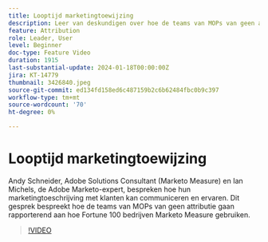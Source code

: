 ```yaml
---
title: Looptijd marketingtoewijzing
description: Leer van deskundigen over hoe de teams van MOPs van geen attributie het melden aan gaan hoe Fortune 100 bedrijven Marketo Measure gebruiken.
feature: Attribution
role: Leader, User
level: Beginner
doc-type: Feature Video
duration: 1915
last-substantial-update: 2024-01-18T00:00:00Z
jira: KT-14779
thumbnail: 3426840.jpeg
source-git-commit: ed134fd158ed6c487159b2c6b62484fbc0b9c397
workflow-type: tm+mt
source-wordcount: '70'
ht-degree: 0%

---
```



# Looptijd marketingtoewijzing

Andy Schneider, Adobe Solutions Consultant (Marketo Measure) en Ian Michels, de Adobe Marketo-expert, bespreken hoe hun marketingtoeschrijving met klanten kan communiceren en ervaren. Dit gesprek bespreekt hoe de teams van MOPs van geen attributie gaan rapporterend aan hoe Fortune 100 bedrijven Marketo Measure gebruiken.

>[!VIDEO](https://video.tv.adobe.com/v/3456515/?learn=on&captions=dut)

